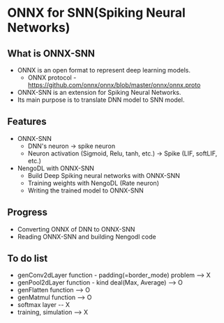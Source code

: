 # ONNX for SNN(Spiking Neural Networks)

## What is ONNX-SNN
* ONNX is an open format to represent deep learning models.
   * ONNX protocol - https://github.com/onnx/onnx/blob/master/onnx/onnx.proto
* ONNX-SNN is an extension for Spiking Neural Networks.
* Its main purpose is to translate DNN model to SNN model.

## Features
* ONNX-SNN
    * DNN's neuron -> spike neuron
    * Neuron activation (Sigmoid, Relu, tanh, etc.) -> Spike (LIF, softLIF, etc.)
* NengoDL with ONNX-SNN
    * Build Deep Spiking neural networks with ONNX-SNN
    * Training weights with NengoDL (Rate neuron)
    * Writing the trained model to ONNX-SNN

## Progress
* Converting ONNX of DNN to ONNX-SNN
* Reading ONNX-SNN and building Nengodl code

## To do list
* genConv2dLayer function - padding(=border_mode) problem --> X
* genPool2dLayer function - kind deal(Max, Average) --> O
* genFlatten function --> O
* genMatmul function --> O
* softmax layer -- X
* training, simulation --> X